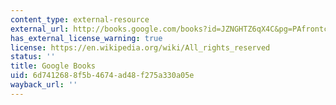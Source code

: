 ```yaml
---
content_type: external-resource
external_url: http://books.google.com/books?id=JZNGHTZ6qX4C&pg=PAfrontcover
has_external_license_warning: true
license: https://en.wikipedia.org/wiki/All_rights_reserved
status: ''
title: Google Books
uid: 6d741268-8f5b-4674-ad48-f275a330a05e
wayback_url: ''
---
```


